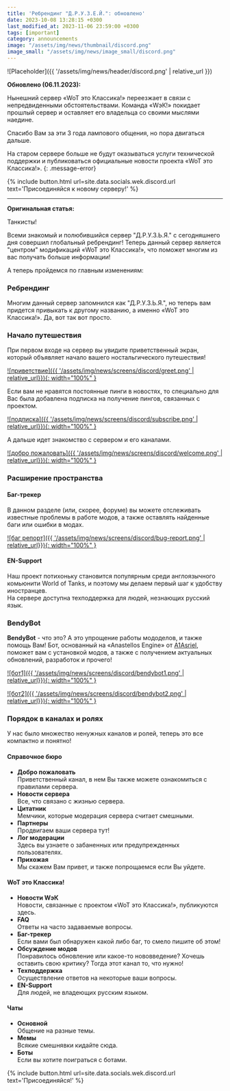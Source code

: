 ```yaml
---
title: 'Ребрендинг "Д.Р.У.З.Е.Й.": обновлено'
date: 2023-10-08 13:28:15 +0300
last_modified_at: 2023-11-06 23:59:00 +0300
tags: [important]
category: announcements
image: "/assets/img/news/thumbnail/discord.png"
image_small: "/assets/img/news/image_small/discord.png"
---
```

<p style="display: none">"Друзья" ушли, а на их замену пришел центр «WoT это Классика!».</p>

![Placeholder]({{ '/assets/img/news/header/discord.png' | relative_url }})

**Обновлено (06.11.2023):**

Нынешний сервер «WoT это Классика!» переезжает в связи с непредвиденными обстоятельствами. Команда «WэК!» покидает прошлый сервер и оставляет его владельца со своими мыслями наедине.

Спасибо Вам за эти 3 года лампового общения, но пора двигаться дальше.

На старом сервере больше не будут оказываться услуги технической поддержки и публиковаться официальные новости проекта «WoT это Классика!».
{: .message-error}

{% include button.html url=site.data.socials.wek.discord.url text='Присоединяйся к новому серверу!' %}

---

**Оригинальная статья:**

Танкисты!

Всеми знакомый и полюбившийся сервер "Д.Р.У.З.Ь.Я." с сегодняшнего дня совершил глобальный ребрендинг! Теперь данный сервер является "центром" модификаций «WoT это Классика!», что поможет многим из вас получать больше информации!

А теперь пройдемся по главным изменениям:

### Ребрендинг

Многим данный сервер запомнился как "Д.Р.У.З.Ь.Я.", но теперь вам придется привыкать к другому названию, а именно «WoT это Классика!». Да, вот так вот просто.

### Начало путешествия

При первом входе на сервер вы увидите приветственный экран, который объявляет начало вашего ностальгического путешествия! 

[![приветствие]({{ '/assets/img/news/screens/discord/greet.png' | relative_url}}){: width="100%" }](/assets/img/news/screens/discord/greet.png)

Если вам не нравятся постоянные пинги в новостях, то специально для Вас была добавлена подписка на получение пингов, связанных с проектом.

[![подписка]({{ '/assets/img/news/screens/discord/subscribe.png' | relative_url}}){: width="100%" }](/assets/img/news/screens/discord/subscribe.png)

А дальше идет знакомство с сервером и его каналами.

[![добро пожаловать]({{ '/assets/img/news/screens/discord/welcome.png' | relative_url}}){: width="100%" }](/assets/img/news/screens/discord/welcome.png)

### Расширение пространства

#### Баг-трекер

В данном разделе (или, скорее, форуме) вы можете отслеживать известные проблемы в работе модов, а также оставлять найденные баги или ошибки в модах.

[![баг репорт]({{ '/assets/img/news/screens/discord/bug-report.png' | relative_url}}){: width="100%" }](/assets/img/news/screens/discord/bug-report.png)


#### EN-Support

Наш проект потихоньку становится популярным среди англоязычного комьюнити World of Tanks, и поэтому мы делаем первый шаг к удобству иностранцев.  
На сервере доступна техподдержка для людей, незнающих русский язык.

### BendyBot

**BendyBot** - что это? А это упрощение работы мододелов, и также помощь Вам! Бот, основанный на «Anastellos Engine» от [A1Asriel](https://a1asriel.github.io/about), поможет вам с установкой модов, а также с получением актуальных обновлений, разработок и прочего!

[![бот1]({{ '/assets/img/news/screens/discord/bendybot1.png' | relative_url}}){: width="100%" }](/assets/img/news/screens/discord/bendybot1.png)

[![бот2]({{ '/assets/img/news/screens/discord/bendybot2.png' | relative_url}}){: width="100%" }](/assets/img/news/screens/discord/bendybot2.png)

### Порядок в каналах и ролях

У нас было множество ненужных каналов и ролей, теперь это все компактно и понятно!

#### Справочное бюро

- **Добро пожаловать**  
    Приветственный канал, в нем Вы также можете ознакомиться с правилами сервера.
- **Новости сервера**  
    Все, что связано с жизнью сервера.
- **Цитатник**  
    Мемчики, которые модерация сервера считает смешными.
- **Партнеры**  
    Продвигаем ваши сервера тут!
- **Лог модерации**  
    Здесь вы узнаете о забаненных или предупрежденных пользователях.
- **Прихожая**  
    Мы скажем Вам привет, и также попрощаемся если Вы уйдете.

#### WoT это Классика!

- **Новости WэК**  
    Новости, связанные с проектом «WoT это Классика!», публикуются здесь.
- **FAQ**  
    Ответы на часто задаваемые вопросы.
- **Баг-трекер**  
    Если вами был обнаружен какой либо баг, то смело пишите об этом!  
- **Обсуждение модов**  
    Понравилось обновление или какое-то нововведение? Хочешь оставить свою критику? Тогда этот канал то, что нужно!
- **Техподдержка**  
    Осуществление ответов на некоторые ваши вопросы.
- **EN-Support**  
    Для людей, не владеющих русским языком.

#### Чаты

- **Основной**  
    Общение на разные темы.
- **Мемы**  
    Всякие смешнявки кидайте сюда.
- **Боты**  
    Если вы хотите поиграться с ботами.

{% include button.html url=site.data.socials.wek.discord.url text='Присоединяйся!' %}
